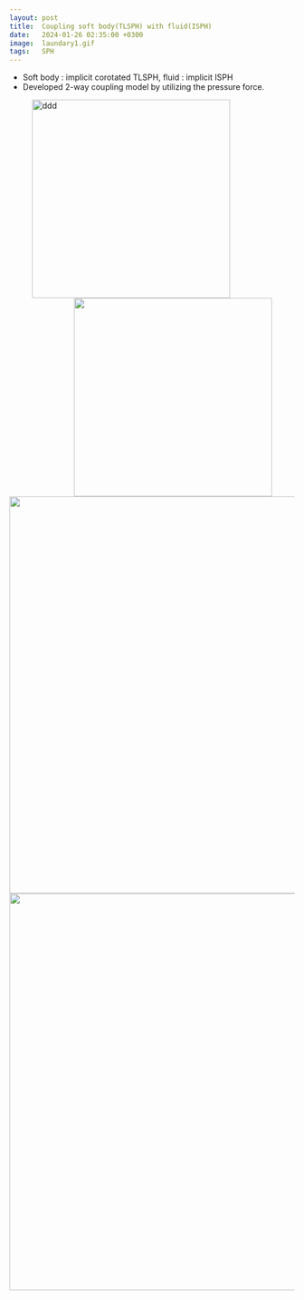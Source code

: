 ```yaml
---
layout: post
title:  Coupling soft body(TLSPH) with fluid(ISPH) 
date:   2024-01-26 02:35:00 +0300
image:  laundary1.gif
tags:   SPH
---
```

* Soft body : implicit corotated TLSPH, fluid : implicit ISPH
* Developed 2-way coupling model by utilizing the pressure force.

<figure>
<img src="/wanki/images/laundary1.gif" alt="ddd" data-action="zoom" style="float: left;  margin-right: 20px; height: 350px;" class="">
<img src="/wanki/images/laundary2.gif" alt="" data-action="zoom" style="float: right;  margin-left: 20px; height: 350px;" class="">
</figure>

<div style="clear: both;"></div>
<img src="/wanki/images/elastic_coupling.gif" alt="" data-action="zoom" style="display: block; margin: 0 auto; width: 700px;;" class="">
<img src="/wanki/images/rubber_gate.gif" alt="" data-action="zoom" style="display: block; margin: 0 auto; width: 700px;;" class="">